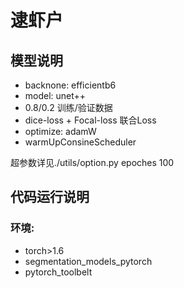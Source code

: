# 逮虾户

## 模型说明

- backnone: efficientb6
- model: unet++
- 0.8/0.2 训练/验证数据
- dice-loss + Focal-loss 联合Loss
- optimize: adamW
- warmUpConsineScheduler

超参数详见./utils/option.py
epoches 100

## 代码运行说明
### 环境:
- torch>1.6
- segmentation_models_pytorch
- pytorch_toolbelt